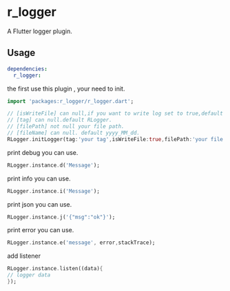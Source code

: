 # r_logger

A Flutter logger plugin.

## Usage
```yaml
dependencies:
  r_logger: 
```
the first use this plugin , your need to init.

```dart
import 'packages:r_logger/r_logger.dart';

// [isWriteFile] can null,if you want to write log set to true,default false.
// [tag] can null.default RLogger.
// [filePath] not null your file path.
// [fileName] can null. default yyyy_MM_dd.
RLogger.initLogger(tag:'your tag',isWriteFile:true,filePath:'your file path',fileName:'your file name');
```
print debug you can use.
```dart
RLogger.instance.d('Message');
```
print info you can use.
```dart
RLogger.instance.i('Message');
```
print json you can use.
```dart
RLogger.instance.j('{"msg":"ok"}');
```
print error you can use.
```dart
RLogger.instance.e('message', error,stackTrace);
```
add listener
```dart
RLogger.instance.listen((data){
// logger data
});
```